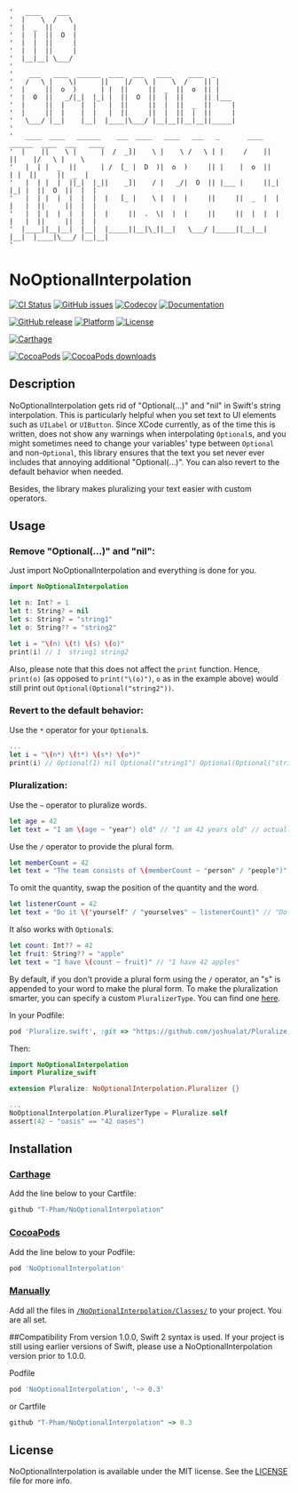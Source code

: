 ```
'   ____    ___                                                                             
'  |    \  /   \                                                                            
'  |  _  ||     |                                                                           
'  |  |  ||  O  |                                                                           
'  |  |  ||     |                                                                           
'  |  |  ||     |                                                                           
'  |__|__| \___/                                                                            
'                                                                                           
'    ___   ____  ______  ____  ___   ____    ____  _                                        
'   /   \ |    \|      ||    |/   \ |    \  /    || |                                       
'  |     ||  o  )      | |  ||     ||  _  ||  o  || |                                       
'  |  O  ||   _/|_|  |_| |  ||  O  ||  |  ||     || |___                                    
'  |     ||  |    |  |   |  ||     ||  |  ||  _  ||     |                                   
'  |     ||  |    |  |   |  ||     ||  |  ||  |  ||     |                                   
'   \___/ |__|    |__|  |____|\___/ |__|__||__|__||_____|                                   
'                                                                                           
'   ____  ____   ______    ___  ____   ____   ___   _       ____  ______  ____  ___   ____  
'  |    ||    \ |      |  /  _]|    \ |    \ /   \ | |     /    ||      ||    |/   \ |    \ 
'   |  | |  _  ||      | /  [_ |  D  )|  o  )     || |    |  o  ||      | |  ||     ||  _  |
'   |  | |  |  ||_|  |_||    _]|    / |   _/|  O  || |___ |     ||_|  |_| |  ||  O  ||  |  |
'   |  | |  |  |  |  |  |   [_ |    \ |  |  |     ||     ||  _  |  |  |   |  ||     ||  |  |
'   |  | |  |  |  |  |  |     ||  .  \|  |  |     ||     ||  |  |  |  |   |  ||     ||  |  |
'  |____||__|__|  |__|  |_____||__|\_||__|   \___/ |_____||__|__|  |__|  |____|\___/ |__|__|
'
```

# NoOptionalInterpolation

[![CI Status](https://img.shields.io/travis/T-Pham/NoOptionalInterpolation/master.svg?style=flat-square)](https://travis-ci.org/T-Pham/NoOptionalInterpolation)
[![GitHub issues](https://img.shields.io/github/issues/T-Pham/NoOptionalInterpolation.svg?style=flat-square)](https://github.com/T-Pham/NoOptionalInterpolation/issues)
[![Codecov](https://img.shields.io/codecov/c/github/T-Pham/NoOptionalInterpolation.svg?style=flat-square)](https://codecov.io/gh/T-Pham/NoOptionalInterpolation)
[![Documentation](https://img.shields.io/cocoapods/metrics/doc-percent/NoOptionalInterpolation.svg?style=flat-square)](http://cocoadocs.org/docsets/NoOptionalInterpolation)

[![GitHub release](https://img.shields.io/github/tag/T-Pham/NoOptionalInterpolation.svg?style=flat-square&label=release)](https://github.com/T-Pham/NoOptionalInterpolation/releases)
[![Platform](https://img.shields.io/cocoapods/p/NoOptionalInterpolation.svg?style=flat-square)](https://github.com/T-Pham/NoOptionalInterpolation)
[![License](https://img.shields.io/cocoapods/l/NoOptionalInterpolation.svg?style=flat-square)](LICENSE)

[![Carthage](https://img.shields.io/badge/Carthage-compatible-4BC51D.svg?style=flat-square)](https://github.com/Carthage/Carthage)

[![CocoaPods](https://img.shields.io/badge/CocoaPods-compatible-4BC51D.svg?style=flat-square)](https://cocoapods.org/pods/NoOptionalInterpolation)
[![CocoaPods downloads](https://img.shields.io/cocoapods/dt/NoOptionalInterpolation.svg?style=flat-square)](https://cocoapods.org/pods/NoOptionalInterpolation)

## Description

NoOptionalInterpolation gets rid of "Optional(...)" and "nil" in Swift's string interpolation. This is particularly helpful when you set text to UI elements such as `UILabel` or `UIButton`. Since XCode currently, as of the time this is written, does not show any warnings when interpolating `Optional`s, and you might sometimes need to change your variables' type between `Optional` and non-`Optional`, this library ensures that the text you set never ever includes that annoying additional "Optional(...)". You can also revert to the default behavior when needed.

Besides, the library makes pluralizing your text easier with custom operators.

## Usage

### Remove "Optional(...)" and "nil":

Just import NoOptionalInterpolation and everything is done for you.

```swift
import NoOptionalInterpolation

let n: Int? = 1
let t: String? = nil
let s: String? = "string1"
let o: String?? = "string2"

let i = "\(n) \(t) \(s) \(o)"
print(i) // 1  string1 string2
```

Also, please note that this does not affect the `print` function. Hence, `print(o)` (as opposed to `print("\(o)")`, `o` as in the example above) would still print out `Optional(Optional("string2"))`.

### Revert to the default behavior:

Use the `*` operator for your `Optional`s.

```swift
...
let i = "\(n*) \(t*) \(s*) \(o*)"
print(i) // Optional(1) nil Optional("string1") Optional(Optional("string2"))
```

### Pluralization:

Use the `~` operator to pluralize words.

```swift
let age = 42
let text = "I am \(age ~ "year") old" // "I am 42 years old" // actually not // for now
```

Use the `/` operator to provide the plural form.

```swift
let memberCount = 42
let text = "The team consists of \(memberCount ~ "person" / "people")" // "The team consists of 42 people"
```

To omit the quantity, swap the position of the quantity and the word.

```swift
let listenerCount = 42
let text = "Do it \("yourself" / "yourselves" ~ listenerCount)" // "Do it yourselves"
```

It also works with `Optional`s.

```swift
let count: Int?? = 42
let fruit: String?? = "apple"
let text = "I have \(count ~ fruit)" // "I have 42 apples"
```

By default, if you don't provide a plural form using the `/` operator, an "s" is appended to your word to make the plural form. To make the pluralization smarter, you can specify a custom `PluralizerType`. You can find one [here](https://github.com/joshualat/Pluralize.swift).

In your Podfile:

```ruby
pod 'Pluralize.swift', :git => "https://github.com/joshualat/Pluralize.swift.git"
```

Then:

```swift
import NoOptionalInterpolation
import Pluralize_swift

extension Pluralize: NoOptionalInterpolation.Pluralizer {}

...
NoOptionalInterpolation.PluralizerType = Pluralize.self
assert(42 ~ "oasis" == "42 oases")
```

## Installation

### [Carthage](https://github.com/Carthage/Carthage)

Add the line below to your Cartfile:

```ruby
github "T-Pham/NoOptionalInterpolation"
```

### [CocoaPods](https://cocoapods.org/pods/NoOptionalInterpolation)

Add the line below to your Podfile:

```ruby
pod 'NoOptionalInterpolation'
```

### [Manually](https://google.com)

Add all the files in [`/NoOptionalInterpolation/Classes/`](/NoOptionalInterpolation/Classes/) to your project. You are all set.

##Compatibility
From version 1.0.0, Swift 2 syntax is used. If your project is still using earlier versions of Swift, please use a NoOptionalInterpolation version prior to 1.0.0.

Podfile

```ruby
pod 'NoOptionalInterpolation', '~> 0.3'
```

or Cartfile

```ruby
github "T-Pham/NoOptionalInterpolation" ~> 0.3
```

## License

NoOptionalInterpolation is available under the MIT license. See the [LICENSE](LICENSE) file for more info.
